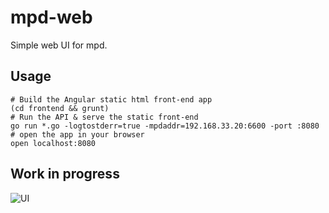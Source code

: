 # mpd-web

Simple web UI for mpd.

## Usage

```
# Build the Angular static html front-end app
(cd frontend && grunt)
# Run the API & serve the static front-end
go run *.go -logtostderr=true -mpdaddr=192.168.33.20:6600 -port :8080
# open the app in your browser
open localhost:8080
```

## Work in progress

![UI](https://dl.dropboxusercontent.com/u/89410/ui.png)
